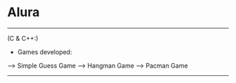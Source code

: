 # Alura

**********************

(C & C++:)

- Games developed:

--> Simple Guess Game
--> Hangman Game
--> Pacman Game

**********************
